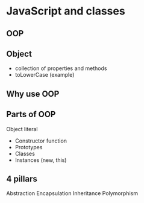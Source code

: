 # JavaScript and classes

## OOP

## Object
- collection of properties and methods
- toLowerCase (example)

## Why use OOP

## Parts of OOP
Object literal

- Constructor function
- Prototypes
- Classes
- Instances (new, this)


## 4 pillars
Abstraction
Encapsulation
Inheritance
Polymorphism